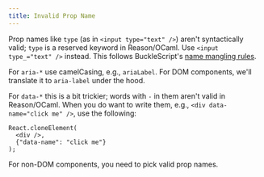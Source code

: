 ```yaml
---
title: Invalid Prop Name
---
```


Prop names like `type` (as in `<input type="text" />`) aren't syntactically valid; `type` is a reserved keyword in Reason/OCaml. Use `<input type_="text" />` instead. This follows BuckleScript's [name mangling rules](https://bucklescript.github.io/docs/en/object.html#invalid-field-names).

For `aria-*` use camelCasing, e.g., `ariaLabel`. For DOM components, we'll translate it to `aria-label` under the hood.

For `data-*` this is a bit trickier; words with `-` in them aren't valid in Reason/OCaml. When you do want to write them, e.g., `<div data-name="click me" />`, use the following:

```reason
React.cloneElement(
  <div />,
  {"data-name": "click me"}
);
```

For non-DOM components, you need to pick valid prop names.
